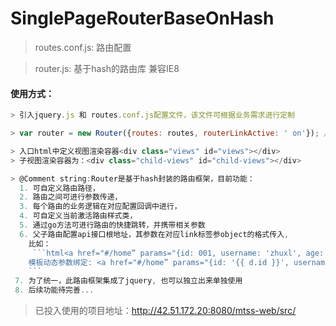 # SinglePageRouterBaseOnHash

> routes.conf.js: 路由配置

> router.js: 基于hash的路由库 兼容IE8

#### 使用方式：


```javascript
> 引入jquery.js 和 routes.conf.js配置文件，该文件可根据业务需求进行定制

> var router = new Router({routes: routes, routerLinkActive: ' on'}); // 实例化路由

> 入口html中定义视图渲染容器<div class="views" id="views"></div>
> 子视图渲染容器为：<div class="child-views" id="child-views"></div>

> @Comment string:Router是基于hash封装的路由框架，目前功能：
  1. 可自定义路由路径，
  2. 路由之间可进行参数传递，
  3. 每个路由的业务逻辑在对应配置回调中进行，
  4. 可自定义当前激活路由样式类，
  5. 通过go方法可进行路由的快捷跳转，并携带相关参数
  6. 父子路由配置api接口根地址，其参数在对应link标签参object的格式传入,
    比如：
     ```html<a href="#/home” params="{id: 001, username: 'zhuxl', age: 29, gender: 'male'}">Home</a>
    模板动态参数绑定: <a href="#/home” params="{id: '{{ d.id }}', username: '{{ d.username }}', age: {{ d.age}}, gender: '{{ d.male }}'}">Home</a>
    ```
 7. 为了统一，此路由框架集成了jquery, 也可以独立出来单独使用
 8. 后续功能待完善...
```

 > 已投入使用的项目地址：http://42.51.172.20:8080/mtss-web/src/
